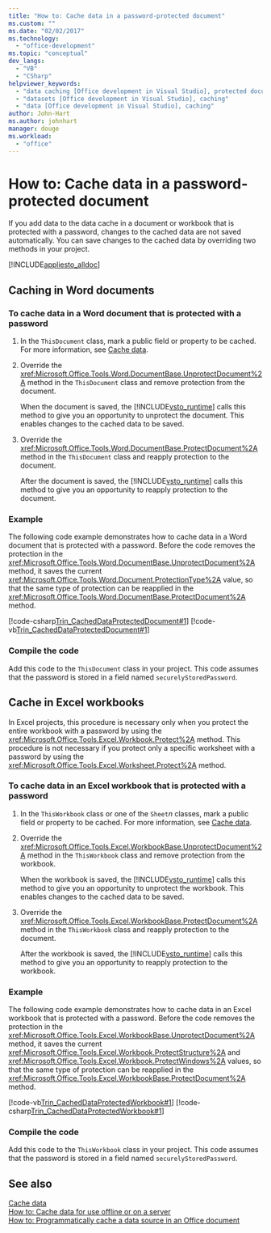 ```yaml
---
title: "How to: Cache data in a password-protected document"
ms.custom: ""
ms.date: "02/02/2017"
ms.technology: 
  - "office-development"
ms.topic: "conceptual"
dev_langs: 
  - "VB"
  - "CSharp"
helpviewer_keywords: 
  - "data caching [Office development in Visual Studio], protected documents"
  - "datasets [Office development in Visual Studio], caching"
  - "data [Office development in Visual Studio], caching"
author: John-Hart
ms.author: johnhart
manager: douge
ms.workload: 
  - "office"
---
```

# How to: Cache data in a password-protected document
  If you add data to the data cache in a document or workbook that is protected with a password, changes to the cached data are not saved automatically. You can save changes to the cached data by overriding two methods in your project.  
  
 [!INCLUDE[appliesto_alldoc](../vsto/includes/appliesto-alldoc-md.md)]  
  
## Caching in Word documents  
  
### To cache data in a Word document that is protected with a password  
  
1.  In the `ThisDocument` class, mark a public field or property to be cached. For more information, see [Cache data](../vsto/caching-data.md).  
  
2.  Override the <xref:Microsoft.Office.Tools.Word.DocumentBase.UnprotectDocument%2A> method in the `ThisDocument` class and remove protection from the document.  
  
     When the document is saved, the [!INCLUDE[vsto_runtime](../vsto/includes/vsto-runtime-md.md)] calls this method to give you an opportunity to unprotect the document. This enables changes to the cached data to be saved.  
  
3.  Override the <xref:Microsoft.Office.Tools.Word.DocumentBase.ProtectDocument%2A> method in the `ThisDocument` class and reapply protection to the document.  
  
     After the document is saved, the [!INCLUDE[vsto_runtime](../vsto/includes/vsto-runtime-md.md)] calls this method to give you an opportunity to reapply protection to the document.  
  
### Example  
 The following code example demonstrates how to cache data in a Word document that is protected with a password. Before the code removes the protection in the <xref:Microsoft.Office.Tools.Word.DocumentBase.UnprotectDocument%2A> method, it saves the current <xref:Microsoft.Office.Tools.Word.Document.ProtectionType%2A> value, so that the same type of protection can be reapplied in the <xref:Microsoft.Office.Tools.Word.DocumentBase.ProtectDocument%2A> method.  
  
 [!code-csharp[Trin_CachedDataProtectedDocument#1](../vsto/codesnippet/CSharp/Trin_CachedDataProtectedDocument/ThisDocument.cs#1)]
 [!code-vb[Trin_CachedDataProtectedDocument#1](../vsto/codesnippet/VisualBasic/Trin_CachedDataProtectedDocument/ThisDocument.vb#1)]  
  
### Compile the code  
 Add this code to the `ThisDocument` class in your project. This code assumes that the password is stored in a field named `securelyStoredPassword`.  
  
## Cache in Excel workbooks  
 In Excel projects, this procedure is necessary only when you protect the entire workbook with a password by using the <xref:Microsoft.Office.Tools.Excel.Workbook.Protect%2A> method. This procedure is not necessary if you protect only a specific worksheet with a password by using the <xref:Microsoft.Office.Tools.Excel.Worksheet.Protect%2A> method.  
  
### To cache data in an Excel workbook that is protected with a password  
  
1.  In the `ThisWorkbook` class or one of the `Sheet`*n* classes, mark a public field or property to be cached. For more information, see [Cache data](../vsto/caching-data.md).  
  
2.  Override the <xref:Microsoft.Office.Tools.Excel.WorkbookBase.UnprotectDocument%2A> method in the `ThisWorkbook` class and remove protection from the workbook.  
  
     When the workbook is saved, the [!INCLUDE[vsto_runtime](../vsto/includes/vsto-runtime-md.md)] calls this method to give you an opportunity to unprotect the workbook. This enables changes to the cached data to be saved.  
  
3.  Override the <xref:Microsoft.Office.Tools.Excel.WorkbookBase.ProtectDocument%2A> method in the `ThisWorkbook` class and reapply protection to the document.  
  
     After the workbook is saved, the [!INCLUDE[vsto_runtime](../vsto/includes/vsto-runtime-md.md)] calls this method to give you an opportunity to reapply protection to the workbook.  
  
### Example  
 The following code example demonstrates how to cache data in an Excel workbook that is protected with a password. Before the code removes the protection in the <xref:Microsoft.Office.Tools.Excel.WorkbookBase.UnprotectDocument%2A> method, it saves the current <xref:Microsoft.Office.Tools.Excel.Workbook.ProtectStructure%2A> and <xref:Microsoft.Office.Tools.Excel.Workbook.ProtectWindows%2A> values, so that the same type of protection can be reapplied in the <xref:Microsoft.Office.Tools.Excel.WorkbookBase.ProtectDocument%2A> method.  
  
 [!code-vb[Trin_CachedDataProtectedWorkbook#1](../vsto/codesnippet/VisualBasic/Trin_CachedDataProtectedWorkbook/ThisWorkbook.vb#1)]
 [!code-csharp[Trin_CachedDataProtectedWorkbook#1](../vsto/codesnippet/CSharp/Trin_CachedDataProtectedWorkbook/ThisWorkbook.cs#1)]  
  
### Compile the code  
 Add this code to the `ThisWorkbook` class in your project. This code assumes that the password is stored in a field named `securelyStoredPassword`.  
  
## See also  
 [Cache data](../vsto/caching-data.md)   
 [How to: Cache data for use offline or on a server](../vsto/how-to-cache-data-for-use-offline-or-on-a-server.md)   
 [How to: Programmatically cache a data source in an Office document](../vsto/how-to-programmatically-cache-a-data-source-in-an-office-document.md)  
  
  